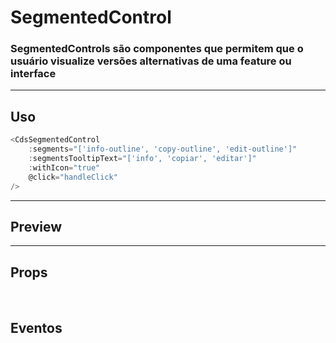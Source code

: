 # SegmentedControl

### SegmentedControls são componentes que permitem que o usuário visualize versões alternativas de uma feature ou interface

---

## Uso

```js
<CdsSegmentedControl
	:segments="['info-outline', 'copy-outline', 'edit-outline']"
	:segmentsTooltipText="['info', 'copiar', 'editar']"
	:withIcon="true"
	@click="handleClick"
/>
```

---

## Preview

<PreviewBuilder
	:args
	:component="CdsSegmentedControl"
	:events="cdsSegmentedControlEvents"
/>

---

## Props

<APITable
	name="SegmentedControl"
	section="props"
/>
<br />

## Eventos

<APITable
	name="SegmentedControl"
	section="events"
/>
<br />

<script setup>
import { ref } from 'vue';
import CdsSegmentedControl from '@/components/SegmentedControl.vue';

const cdsSegmentedControlEvents = [
	'click'
];

const args = ref({
	segments: ['info-outline', 'copy-outline', 'edit-outline'],
	segmentsTooltipText: ['info', 'copiar', 'editar'],
});
</script>
